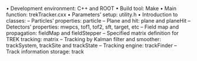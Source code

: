 •  Development environment: C++ and ROOT
•  Build tool: Make
•  Main function: trekTracker.cxx
•  Parameters’ setup: utility.h
•  Introduction to classes:
  –  Particles’ properties: particle
  –  Plane and hit: plane and planeHit
  –  Detectors’ properties: mwpcs, tof1, tof2, sft, target, etc
  –  Field map and propagation: fieldMap and fieldStepper
  –  Specified matrix definition for TREK tracking: matrix
  –  Tracking by Kalman filter and smoother: trackSystem, trackSite and trackState
  –  Tracking engine: trackFinder
  –  Track information storage: track
